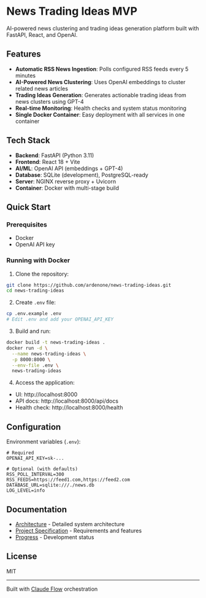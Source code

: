 # News Trading Ideas MVP

AI-powered news clustering and trading ideas generation platform built with FastAPI, React, and OpenAI.

## Features

- **Automatic RSS News Ingestion**: Polls configured RSS feeds every 5 minutes
- **AI-Powered News Clustering**: Uses OpenAI embeddings to cluster related news articles
- **Trading Ideas Generation**: Generates actionable trading ideas from news clusters using GPT-4
- **Real-time Monitoring**: Health checks and system status monitoring
- **Single Docker Container**: Easy deployment with all services in one container

## Tech Stack

- **Backend**: FastAPI (Python 3.11)
- **Frontend**: React 18 + Vite
- **AI/ML**: OpenAI API (embeddings + GPT-4)
- **Database**: SQLite (development), PostgreSQL-ready
- **Server**: NGINX reverse proxy + Uvicorn
- **Container**: Docker with multi-stage build

## Quick Start

### Prerequisites

- Docker
- OpenAI API key

### Running with Docker

1. Clone the repository:
```bash
git clone https://github.com/ardenone/news-trading-ideas.git
cd news-trading-ideas
```

2. Create `.env` file:
```bash
cp .env.example .env
# Edit .env and add your OPENAI_API_KEY
```

3. Build and run:
```bash
docker build -t news-trading-ideas .
docker run -d \
  --name news-trading-ideas \
  -p 8000:8000 \
  --env-file .env \
  news-trading-ideas
```

4. Access the application:
- UI: http://localhost:8000
- API docs: http://localhost:8000/api/docs
- Health check: http://localhost:8000/health

## Configuration

Environment variables (`.env`):

```env
# Required
OPENAI_API_KEY=sk-...

# Optional (with defaults)
RSS_POLL_INTERVAL=300
RSS_FEEDS=https://feed1.com,https://feed2.com
DATABASE_URL=sqlite:///./news.db
LOG_LEVEL=info
```

## Documentation

- [Architecture](docs/ARCHITECTURE.md) - Detailed system architecture
- [Project Specification](docs/PROJECT_SPEC.md) - Requirements and features
- [Progress](docs/PROGRESS.md) - Development status

## License

MIT

---

Built with [Claude Flow](https://github.com/ruvnet/claude-flow) orchestration
